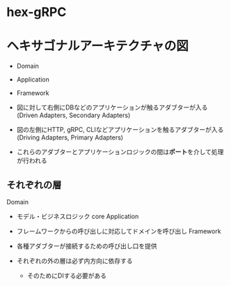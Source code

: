 # hex-gRPC

# ヘキサゴナルアーキテクチャの図
- Domain
- Application
- Framework

- 図に対して右側にDBなどのアプリケーションが触るアダブターが入る(Driven Adapters, Secondary Adapters)
- 図の左側にHTTP, gRPC, CLIなどアプリケーションを触るアダブターが入る(Driving Adapters, Primary Adapters)

- これらのアダブターとアプリケーションロジックの間は**ポート**を介して処理が行われる

## それぞれの層
Domain
- モデル・ビジネスロジック core
Application
- フレームワークからの呼び出しに対応してドメインを呼び出し
Framework
- 各種アダブターが接続するための呼び出し口を提供

- それぞれの外の層は必ず内方向に依存する
  - そのためにDIする必要がある

